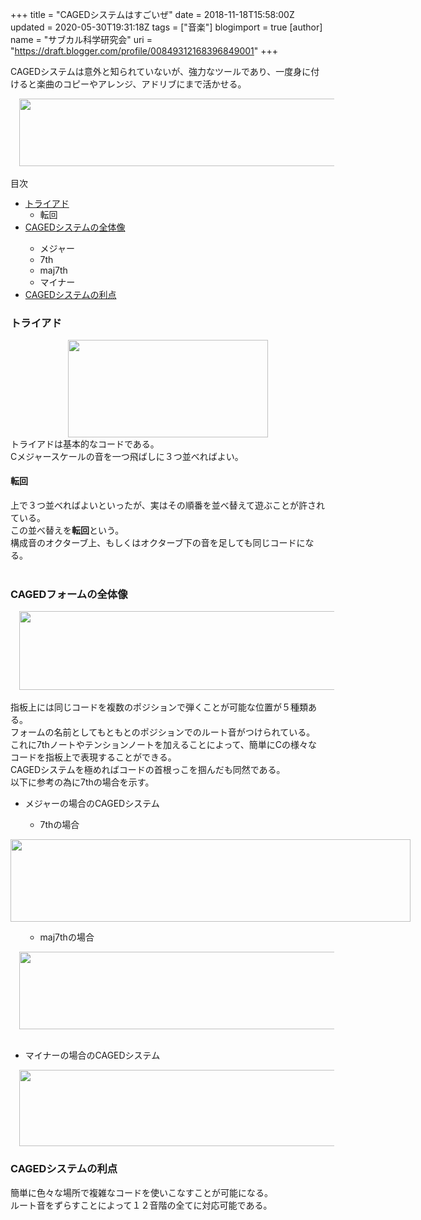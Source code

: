 +++
title = "CAGEDシステムはすごいぜ"
date = 2018-11-18T15:58:00Z
updated = 2020-05-30T19:31:18Z
tags = ["音楽"]
blogimport = true 
[author]
	name = "サブカル科学研究会"
	uri = "https://draft.blogger.com/profile/00849312168396849001"
+++

CAGEDシステムは意外と知られていないが、強力なツールであり、一度身に付けると楽曲のコピーやアレンジ、アドリブにまで活かせる。<br /><div class="separator" style="clear: both; text-align: center;"><a href="https://lh5.googleusercontent.com/ezSq8V3dD336cGZj8cbrcOe3hEIEGtOBquGct9I2QbUQfu5eSoAUN8Gqb5u00OPE1TaesEZce0-x0I06yBqZsQkH6KrRSwEgDzaSBadIrWM60LgSCfebeHSBSQhvVd6HBH2YyhMwoP8" imageanchor="1" style="margin-left: 1em; margin-right: 1em;"><img border="0" height="108" src="https://lh5.googleusercontent.com/ezSq8V3dD336cGZj8cbrcOe3hEIEGtOBquGct9I2QbUQfu5eSoAUN8Gqb5u00OPE1TaesEZce0-x0I06yBqZsQkH6KrRSwEgDzaSBadIrWM60LgSCfebeHSBSQhvVd6HBH2YyhMwoP8" width="640" /></a></div><br />目次<br /><ul><li dir="ltr" style="font-variant-east-asian: normal; font-variant-numeric: normal; list-style-type: disc; vertical-align: baseline; white-space: pre;"><div dir="ltr" style="line-height: 1.2; margin-bottom: 0pt; margin-top: 0pt;"><span style="font-variant-east-asian: normal; font-variant-numeric: normal; vertical-align: baseline; white-space: pre-wrap;"><span style="font-family: inherit;"><a href="https://ayano-gutiar-cover-tab.blogspot.com/2018/11/caged.html#01" target="_blank">トライアド</a></span></span></div></li><ul style="margin-bottom: 0pt; margin-top: 0pt;"><li dir="ltr" style="font-variant-east-asian: normal; font-variant-numeric: normal; list-style-type: circle; vertical-align: baseline; white-space: pre;"><div dir="ltr" style="line-height: 1.2; margin-bottom: 0pt; margin-top: 0pt;"><span style="font-variant-east-asian: normal; font-variant-numeric: normal; vertical-align: baseline; white-space: pre-wrap;"><span style="font-family: inherit;">転回</span></span></div></li></ul><li><a href="https://ayano-gutiar-cover-tab.blogspot.com/2018/11/caged.html#02" target="_blank">CAGEDシステムの全体像</a></li><ul><li>メジャー</li><li>7th</li><li>maj7th</li><li>マイナー</li></ul><li><a href="https://ayano-gutiar-cover-tab.blogspot.com/2018/11/caged.html#03" target="_blank">CAGEDシステムの利点</a></li></ul><h3 id="01">トライアド</h3><div style="text-align: center;"><a href="http://1.bp.blogspot.com/-7dXwd812buA/W-wfdi9klII/AAAAAAAAWQo/Hi-JBW3RltkGfu9uGluATgxln6RNQnNtQCK4BGAYYCw/s1600/%25E3%2583%2588%25E3%2583%25A9%25E3%2582%25A4%25E3%2582%25A2%25E3%2583%2589.PNG" imageanchor="1"><img border="0" height="156" src="https://1.bp.blogspot.com/-7dXwd812buA/W-wfdi9klII/AAAAAAAAWQo/Hi-JBW3RltkGfu9uGluATgxln6RNQnNtQCK4BGAYYCw/s320/%25E3%2583%2588%25E3%2583%25A9%25E3%2582%25A4%25E3%2582%25A2%25E3%2583%2589.PNG" width="320" /></a><br /><div style="text-align: left;">トライアドは基本的なコードである。</div><div style="text-align: left;">Cメジャースケールの音を一つ飛ばしに３つ並べればよい。</div><h4 style="text-align: left;">転回</h4><div style="text-align: left;">上で３つ並べればよいといったが、実はその順番を並べ替えて遊ぶことが許されている。</div><div style="text-align: left;">この並べ替えを<b>転回</b>という。</div><div style="text-align: left;">構成音のオクターブ上、もしくはオクターブ下の音を足しても同じコードになる。</div><div style="text-align: left;"><br /></div></div><h3 id="02">CAGEDフォームの全体像</h3><div class="separator" style="clear: both; text-align: center;"><a href="https://2.bp.blogspot.com/-sUSOSCk9KT8/W-wlwqohIPI/AAAAAAAAWRM/aVqwpynp9k8ThADAmoXeExn3iO23DWM3wCEwYBhgL/s1600/CagedSystem.PNG" imageanchor="1" style="margin-left: 1em; margin-right: 1em;"><img border="0" data-original-height="203" data-original-width="1031" height="126" src="https://2.bp.blogspot.com/-sUSOSCk9KT8/W-wlwqohIPI/AAAAAAAAWRM/aVqwpynp9k8ThADAmoXeExn3iO23DWM3wCEwYBhgL/s640/CagedSystem.PNG" width="640" /></a></div><div><br /></div><div>指板上には同じコードを複数のポジションで弾くことが可能な位置が５種類ある。<br />フォームの名前としてもともとのポジションでのルート音がつけられている。<br />これに7thノートやテンションノートを加えることによって、簡単にCの様々なコードを指板上で表現することができる。</div><div>CAGEDシステムを極めればコードの首根っこを掴んだも同然である。</div><div>以下に参考の為に7thの場合を示す。</div><ul><li>メジャーの場合のCAGEDシステム</li><ul><li>7thの場合</li></ul></ul><div><a href="https://4.bp.blogspot.com/-qjdq7dBqRLE/W-wkg0iFJjI/AAAAAAAAWQ0/tSwJdZypLHkqTciSTz-bvDk_ebnmh73egCLcBGAs/s1600/7th.PNG" imageanchor="1" style="clear: left; float: left; margin-bottom: 1em; margin-right: 1em;"><img border="0" data-original-height="211" data-original-width="1018" height="132" src="https://4.bp.blogspot.com/-qjdq7dBqRLE/W-wkg0iFJjI/AAAAAAAAWQ0/tSwJdZypLHkqTciSTz-bvDk_ebnmh73egCLcBGAs/s640/7th.PNG" width="640" /></a></div><ul><ul><li>maj7thの場合</li></ul></ul><div class="separator" style="clear: both; text-align: center;"><a href="https://4.bp.blogspot.com/-YHWHzXMpGFs/W-wkgthi6mI/AAAAAAAAWQw/GsquSyh9lMIoyLLc0Hy4Z_hh9_hV1BtCQCLcBGAs/s1600/maj7th.PNG" imageanchor="1" style="margin-left: 1em; margin-right: 1em;"><img border="0" data-original-height="200" data-original-width="1023" height="124" src="https://4.bp.blogspot.com/-YHWHzXMpGFs/W-wkgthi6mI/AAAAAAAAWQw/GsquSyh9lMIoyLLc0Hy4Z_hh9_hV1BtCQCLcBGAs/s640/maj7th.PNG" width="640" /></a></div><div><br /></div><ul><li>マイナーの場合のCAGEDシステム</li></ul><div><div class="separator" style="clear: both; text-align: center;"><a href="https://1.bp.blogspot.com/-LerWpfkzyEs/W-wl4jfD7eI/AAAAAAAAWRI/F67xiKqbRr4rsqHOtNiwiJXT3QJaT_-OwCLcBGAs/s1600/minor7th.PNG" imageanchor="1" style="margin-left: 1em; margin-right: 1em;"><img border="0" data-original-height="198" data-original-width="1029" height="122" src="https://1.bp.blogspot.com/-LerWpfkzyEs/W-wl4jfD7eI/AAAAAAAAWRI/F67xiKqbRr4rsqHOtNiwiJXT3QJaT_-OwCLcBGAs/s640/minor7th.PNG" width="640" /></a></div><h3 id="03">CAGEDシステムの利点</h3></div><div><div>簡単に色々な場所で複雑なコードを使いこなすことが可能になる。</div><div>ルート音をずらすことによって１２音階の全てに対応可能である。</div></div>

